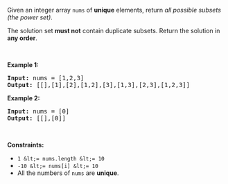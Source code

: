 Given an integer array `` nums `` of __unique__ elements, return _all possible subsets (the power set)_.

The solution set __must not__ contain duplicate subsets. Return the solution in __any order__.

&nbsp;

__Example 1:__

<pre>
<strong>Input:</strong> nums = [1,2,3]
<strong>Output:</strong> [[],[1],[2],[1,2],[3],[1,3],[2,3],[1,2,3]]
</pre>

__Example 2:__

<pre>
<strong>Input:</strong> nums = [0]
<strong>Output:</strong> [[],[0]]
</pre>

&nbsp;

__Constraints:__

*   `` 1 &lt;= nums.length &lt;= 10 ``
*   `` -10 &lt;= nums[i] &lt;= 10 ``
*   All the numbers of&nbsp;`` nums `` are __unique__.